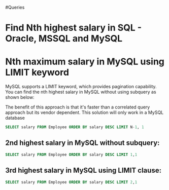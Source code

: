 #Queries


# Find Nth highest salary in SQL - Oracle, MSSQL and MySQL



# Nth maximum salary in MySQL using LIMIT keyword

MySQL  supports a LIMIT keyword, which provides pagination capability. You can find the nth highest salary in MySQL without using subquery as shown below:

The benefit of this approach is that it's faster than a correlated query approach but its vendor dependent. This solution will only work in a MySQL database
```sql
SELECT salary FROM Employee ORDER BY salary DESC LIMIT N-1, 1

```

## 2nd highest salary in MySQL without subquery:


```sql
SELECT salary FROM Employee ORDER BY salary DESC LIMIT 1,1

```

## 3rd highest salary in MySQL using LIMIT clause:

```sql
SELECT salary FROM Employee ORDER BY salary DESC LIMIT 2,1

```




```sql

```

```sql

```

```sql

```

```sql

```






